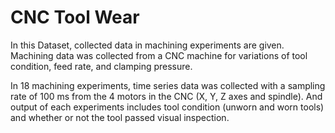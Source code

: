 # CNC Tool Wear

In this Dataset, collected data in machining experiments are given. Machining data was collected from a CNC machine for variations of tool condition, feed rate, and clamping pressure.

In 18 machining experiments, time series data was collected with a sampling rate of 100 ms from the 4 motors in the CNC (X, Y, Z axes and spindle).
And output of each experiments includes tool condition (unworn and worn tools) and whether or not the tool passed visual inspection.

